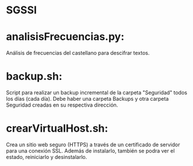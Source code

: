 # SGSSI
# analisisFrecuencias.py:
Análisis de frecuencias del castellano para descifrar textos.
# backup.sh:
Script para realizar un backup incremental de la carpeta "Seguridad" todos los días (cada día). Debe haber una carpeta Backups y otra carpeta Seguridad creadas en su respectiva dirección.
# crearVirtualHost.sh:
Crea un sitio web seguro (HTTPS) a través de un certificado de servidor para una conexión SSL. Además de instalarlo, también se podra ver el estado, reiniciarlo y desinstalarlo.
